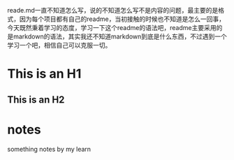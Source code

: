 reade.md一直不知道怎么写，说的不知道怎么写不是内容的问题，最主要的是格式，因为每个项目都有自己的readme，当初接触的时候也不知道是怎么一回事，今天既然秉着学习的态度，学习一下这个readme的语法吧，readme主要采用的是markdown的语法，其实我还不知道markdown到底是什么东西，不过遇到一个学习一个吧，相信自己可以克服一切。

This is an H1
=============

This is an H2
-------------

# notes
something notes by my learn
